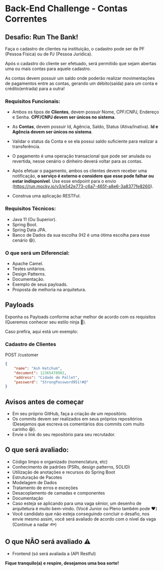 # Back-End Challenge - Contas Correntes

## Desafio: Run The Bank!

Faça o cadastro de clientes na instituição, o cadastro pode ser de PF (Pessoa Física) ou de PJ (Pessoa Jurídica). 

Após o cadastro do cliente ser efetuado, será permitido que sejam abertas uma ou mais contas para aquele cadastro. 

As contas devem possuir um saldo onde poderão realizar movimentações de pagamentos entre as contas, gerando um débito(saída) para um conta e crédito(entrada) para a outra!


### Requisitos Funcionais:

-   Ambos os tipos de **Clientes**, devem possuir Nome, CPF/CNPJ, Endereço e Senha. **CPF/CNPJ devem ser únicos no sistema**.

-   As **Contas**, devem possuir Id, Agência, Saldo, Status (Ativa/Inativa). **Id e Agência devem ser únicos no sistema**.

-   Validar o status da Conta e se ela possui saldo suficiente para realizar a transferência.

-   O pagamento é uma operação transacional que pode ser anulada ou revertida, nesse cenário o dinheiro deverá voltar para as contas.

-   Após efetuar o pagamento, ambos os clientes devem receber uma notificação, **o serviço é externo e considere que esse pode falhar ou estar indisponível**. Use esse endpoint para o envio (https://run.mocky.io/v3/e542e773-c6a7-465f-a8e6-3a8377fe8260).

-   Construa uma aplicação RESTFul.


### Requisitos Técnicos:

-   Java 11 (Ou Superior).
-   Spring Boot.
-   Spring Data JPA.
-   Banco de Dados da sua escolha (H2 é uma ótima escolha para esse cenário 😄).

### O que será um Diferencial:

-   Apache Camel.
-   Testes unitários.
-   Design Patterns.
-   Documentação.
-   Exemplo de seus payloads.
-   Proposta de melhoria na arquitetura.

## Payloads

Exponha os Payloads conforme achar melhor de acordo com os requisitos (Queremos conhecer seu estilo ninja 🥷).

Caso prefira, aqui está um exemplo:

### Cadastro de Clientes

POST /customer
```json
{
    "name": "Ash Ketchum",
    "document": 12365478902,
    "address": "Cidade de Pallet",
    "password": "StrongPassword951!#@"
}
```

  
## Avisos antes de começar

-   Em seu próprio GitHub, faça a criação de um repositório.
-   Os commits devem ser realizados em seus próprios repositórios (Desejamos que escreva os comentários dos commits com muito carinho 😆).
-   Envie o link do seu repositório para seu recrutador.


## O que será avaliado:

-   Código limpo e organizado (nomenclatura, etc)
-   Conhecimento de padrões (PSRs, design patterns, SOLID)
-   Utilização de anotações e recursos do Spring Boot
-   Estruturação de Pacotes
-   Modelagem de Dados
-   Tratamento de erros e exceções
-   Desacoplamento de camadas e componentes
-   Documentação
-   Caso esteja se aplicando para uma vaga sênior, um desenho de arquitetura é muito bem-vindo. (Você Junior ou Pleno também pode :heart:)
-   Você candidato que não esteja conseguindo concluir o desafio, nos envie mesmo assim, você será avaliado de acordo com o nível da vaga (Continue a nadar 🐟)


## O que NÃO será avaliado :warning:
-   Frontend (só será avaliada a (API Restful)


**Fique tranquilo(a) e respire, desejamos uma boa sorte!**
